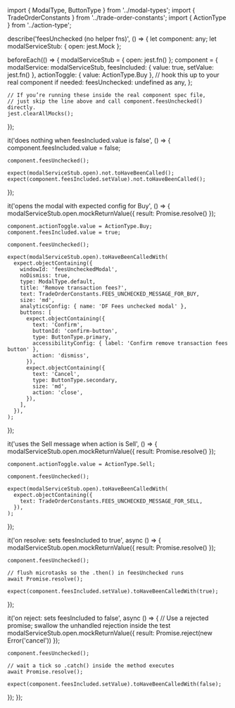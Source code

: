 import { ModalType, ButtonType } from '../modal-types';
import { TradeOrderConstants } from '../trade-order-constants';
import { ActionType } from '../action-type';

describe('feesUnchecked (no helper fns)', () => {
  let component: any;
  let modalServiceStub: { open: jest.Mock };

  beforeEach(() => {
    modalServiceStub = { open: jest.fn() };
    component = {
      modalService: modalServiceStub,
      feesIncluded: { value: true, setValue: jest.fn() },
      actionToggle: { value: ActionType.Buy },
      // hook this up to your real component if needed:
      feesUnchecked: undefined as any,
    };

    // If you’re running these inside the real component spec file,
    // just skip the line above and call component.feesUnchecked() directly.
    jest.clearAllMocks();
  });

  it('does nothing when feesIncluded.value is false', () => {
    component.feesIncluded.value = false;

    component.feesUnchecked();

    expect(modalServiceStub.open).not.toHaveBeenCalled();
    expect(component.feesIncluded.setValue).not.toHaveBeenCalled();
  });

  it('opens the modal with expected config for Buy', () => {
    modalServiceStub.open.mockReturnValue({ result: Promise.resolve() });

    component.actionToggle.value = ActionType.Buy;
    component.feesIncluded.value = true;

    component.feesUnchecked();

    expect(modalServiceStub.open).toHaveBeenCalledWith(
      expect.objectContaining({
        windowId: 'feesUncheckedModal',
        noDismiss: true,
        type: ModalType.default,
        title: 'Remove transaction fees?',
        text: TradeOrderConstants.FEES_UNCHECKED_MESSAGE_FOR_BUY,
        size: 'md',
        analyticsConfig: { name: 'DF Fees unchecked modal' },
        buttons: [
          expect.objectContaining({
            text: 'Confirm',
            buttonId: 'confirm-button',
            type: ButtonType.primary,
            accessibilityConfig: { label: 'Confirm remove transaction fees button' },
            action: 'dismiss',
          }),
          expect.objectContaining({
            text: 'Cancel',
            type: ButtonType.secondary,
            size: 'md',
            action: 'close',
          }),
        ],
      }),
    );
  });

  it('uses the Sell message when action is Sell', () => {
    modalServiceStub.open.mockReturnValue({ result: Promise.resolve() });

    component.actionToggle.value = ActionType.Sell;

    component.feesUnchecked();

    expect(modalServiceStub.open).toHaveBeenCalledWith(
      expect.objectContaining({
        text: TradeOrderConstants.FEES_UNCHECKED_MESSAGE_FOR_SELL,
      }),
    );
  });

  it('on resolve: sets feesIncluded to true', async () => {
    modalServiceStub.open.mockReturnValue({ result: Promise.resolve() });

    component.feesUnchecked();

    // flush microtasks so the .then() in feesUnchecked runs
    await Promise.resolve();

    expect(component.feesIncluded.setValue).toHaveBeenCalledWith(true);
  });

  it('on reject: sets feesIncluded to false', async () => {
    // Use a rejected promise; swallow the unhandled rejection inside the test
    modalServiceStub.open.mockReturnValue({ result: Promise.reject(new Error('cancel')) });

    component.feesUnchecked();

    // wait a tick so .catch() inside the method executes
    await Promise.resolve();

    expect(component.feesIncluded.setValue).toHaveBeenCalledWith(false);
  });
});